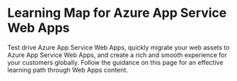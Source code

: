 <properties 
	pageTitle="Learning Map for Azure App Service Web Apps" 
	description="Get a visual map through all the resources you need to go from 0 to 60 on Azure App Service Web Apps." 
	services="app-service\web" 
	documentationCenter="" 
	authors="cephalin" 
	manager="wpickett" 
	editor=""/>

<tags 
	ms.service="app-service-web" 
	ms.devlang="na" 
	ms.topic="article" 
	ms.tgt_pltfrm="na" 
	ms.workload="web" 
	ms.date="04/08/2015" 
	ms.author="cephalin"/>


# Learning Map for Azure App Service Web Apps
Test drive Azure App Service Web Apps, quickly migrate your web assets to Azure App Service Web Apps, and create a rich and smooth experience for your customers globally. Follow the guidance on this page for an effective learning path through Web Apps content. 

<object type="image/svg+xml" data="https://sidneyhcontent.blob.core.windows.net/documentation/websites-learning-map.svg" width="100%" height="100%">
</object>
 